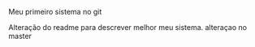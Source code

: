 Meu primeiro sistema no git

Alteração do readme para descrever melhor meu sistema.
alteraçao no master